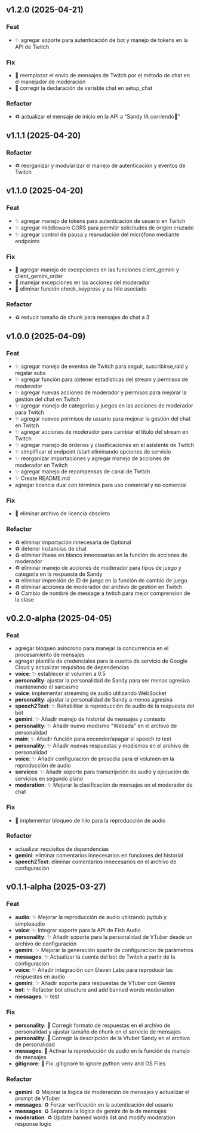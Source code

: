 ## v1.2.0 (2025-04-21)

### Feat

- ✨ agregar soporte para autenticación de bot y manejo de tokens en la API de Twitch

### Fix

- 🐛 reemplazar el envío de mensajes de Twitch por el método de chat en el manejador de moderación
- 🐛 corregir la declaración de variable chat en setup_chat

### Refactor

- ♻️ actualizar el mensaje de inicio en la API a "Sandy IA corriendo🚀"

## v1.1.1 (2025-04-20)

### Refactor

- ♻️ reorganizar y modularizar el manejo de autenticación y eventos de Twitch

## v1.1.0 (2025-04-20)

### Feat

- ✨ agregar manejo de tokens para autenticación de usuario en Twitch
- ✨ agregar middleware CORS para permitir solicitudes de origen cruzado
- ✨ agregar control de pausa y reanudación del micrófono mediante endpoints

### Fix

- 🐛 agregar manejo de excepciones en las funciones client_gemini y client_gemini_order
- 🐛 manejar excepciones en las acciones del moderador
- 🐛 eliminar función check_keypress y su hilo asociado

### Refactor

- ♻️ reducir tamaño de chunk para mensajes de chat a 3

## v1.0.0 (2025-04-09)

### Feat

- ✨ agregar manejo de eventos de Twitch para seguir, suscribirse,raid y regalar subs
- ✨ agregar función para obtener estadísticas del stream y permisos de moderador
- ✨ agregar nuevas acciones de moderador y permisos para mejorar la gestión del chat en Twitch
- ✨ agregar manejo de categorías y juegos en las acciones de moderador para Twitch
- ✨ agregar nuevos permisos de usuario para mejorar la gestión del chat en Twitch
- ✨ agregar acciones de moderador para cambiar el título del stream en Twitch
- ✨ agregar manejo de órdenes y clasificaciones en el asistente de Twitch
- ✨ simplificar el endpoint /start eliminando opciones de servicio
- ✨ reorganizar importaciones y agregar manejo de acciones de moderador en Twitch
- ✨ agregar manejo de recompensas de canal de Twitch
- ✨ Create README.md
- agregar licencia dual con términos para uso comercial y no comercial

### Fix

- :bug: eliminar archivo de licencia obsoleto

### Refactor

- ♻️ eliminar importación innecesaria de Optional
- ♻️  detener instancias de chat
- ♻️ eliminar líneas en blanco innecesarias en la función de acciones de moderador
- ♻️ eliminar manejo de acciones de moderador para tipos de juego y categoría en la respuesta de Sandy
- ♻️ eliminar impresión de ID de juego en la función de cambio de juego
- ♻️ eliminar acciones de moderador del archivo de gestión en Twitch
- ♻️ Cambio de nombre de message a twitch para mejor comprension de la clase

## v0.2.0-alpha (2025-04-05)

### Feat

- agregar bloqueo asíncrono para manejar la concurrencia en el procesamiento de mensajes
- agregar plantilla de credenciales para la cuenta de servicio de Google Cloud y actualizar requisitos de dependencias
- **voice**: :sparkles: establecer el volumen a 0.5
- **personality**: ajustar la personalidad de Sandy para ser menos agresiva manteniendo el sarcasmo
- **voice**: implementar streaming de audio utilizando WebSocket
- **personality**: ajustar la personalidad de Sandy a menos agresiva
- **speech2Text**: :sparkles: Rehabilitar la reproducción de audio de la respuesta del bot
- **gemini**: :sparkles: Añadir manejo de historial de mensajes y contexto
- **personality**: :sparkles: Añadir nuevo modismo "Webada" en el archivo de personalidad
- **main**: :sparkles: Añadir función para encender/apagar el speech to text
- **personality**: :sparkles: Añadir nuevas respuestas y modismos en el archivo de personalidad
- **voice**: :sparkles: Añadir configuración de prosodia para el volumen en la reproducción de audio
- **services**: :sparkles: Añadir soporte para transcripción de audio y ejecución de servicios en segundo plano
- **moderation**: :sparkles: Mejorar la clasificación de mensajes en el moderador de chat

### Fix

- :bug:  implementar bloqueo de hilo para la reproducción de audio

### Refactor

- actualizar requisitos de dependencias
- **gemini**: eliminar comentarios innecesarios en funciones del historial
- **speech2Text**: eliminar comentarios innecesarios en el archivo de configuración

## v0.1.1-alpha (2025-03-27)

### Feat

- **audio**: :sparkles: Mejorar la reproducción de audio utilizando pydub y simpleaudio
- **voice**: :sparkles: Integrar soporte para la API de Fish Audio
- **personality**: :sparkles: Añadir soporte para la personalidad de VTuber desde un archivo de configuración
- **gemini**: :sparkles: Mejorar la generación apartir de configuracion de parámetros
- **messages**: :sparkles: Actualizar la cuenta del bot de Twitch a partir de la configuración
- **voice**: :sparkles: Añadir integración con Eleven Labs para reproducir las respuestas en audio
- **gemini**: :sparkles: Añadir soporte para respuestas de VTuber con Gemini
- **bot**: :sparkles: Refactor bot structure and add banned words moderation
- **messages**: :sparkles: test

### Fix

- **personality**: :bug: Corregir formato de respuestas en el archivo de personalidad y ajustar tamaño de chunk en el servicio de mensajes
- **personality**: :bug: Corregir la descripción de la Vtuber Sandy en el archivo de personalidad
- **messages**: :bug: Activar la reproducción de audio en la función de manejo de mensajes
- **gitignore**: :bug: Fix .gitignore to ignore python venv and OS Files

### Refactor

- **gemini**: :recycle: Mejorar la lógica de moderación de mensajes y actualizar el prompt de VTuber
- **messages**: :recycle: Forzar verificación en la autenticación del usuario
- **messages**: :recycle: Separara la lógica de gemini de la de mensajes
- **moderation**: :recycle: Update banned words list and modify moderation response logic
